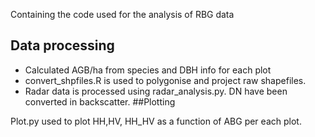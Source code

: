 Containing the code used for the analysis of RBG data

## Data processing


* Calculated AGB/ha from species and DBH info for each plot
* convert\_shpfiles.R is used to polygonise and project raw shapefiles.
* Radar data is processed using radar\_analysis.py. DN have been converted in backscatter. 
##Plotting

Plot.py used to plot HH,HV, HH\_HV as a function of ABG per each plot. 
